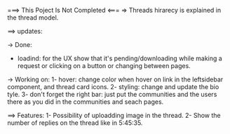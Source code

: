 ===> This Poject Is Not Completed <===
=> Threads hirarecy is explained in the thread model.

==> updates:

-> Done:

- loadind: for the UX show that it's pending/downloading while making a request or clicking on a button or changing between pages.

-> Working on:
1- hover: change color when hover on link in the leftsidebar component, and thread card icons.
2- styling: change and update the bio tyle.
3- don't forget the right bar: just put the communities and the users there as you did in the communities and seach pages.

==> Features:
1- Possibility of uploadding image in the thread.
2- Show the number of replies on the thread like in 5:45:35.
